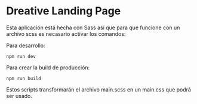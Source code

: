 # Dreative Landing Page

Esta aplicación está hecha con Sass así que para que funcione con un archivo scss es necasario activar los comandos:

Para desarrollo: 

```
npm run dev
```

Para crear la build de producción:

```
npm run build
```

Estos scripts transformarán el archivo main.scss en un main.css que podrá ser usado.